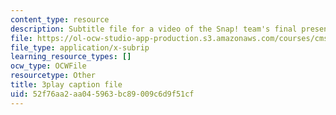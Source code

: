 ```yaml
---
content_type: resource
description: Subtitle file for a video of the Snap! team's final presentation.
file: https://ol-ocw-studio-app-production.s3.amazonaws.com/courses/cms-611j-creating-video-games-fall-2014/52f76aa2aa045963bc89009c6d9f51cf_sKolTx6sxUo.vtt
file_type: application/x-subrip
learning_resource_types: []
ocw_type: OCWFile
resourcetype: Other
title: 3play caption file
uid: 52f76aa2-aa04-5963-bc89-009c6d9f51cf
---
```

